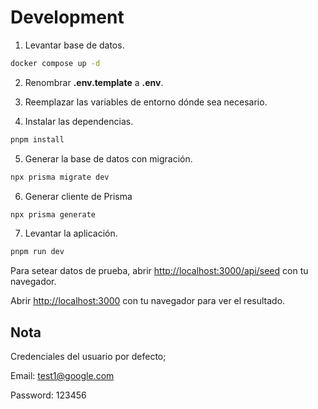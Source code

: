 # Development

1. Levantar base de datos.

```bash
docker compose up -d
```

2. Renombrar **.env.template** a **.env**.

3. Reemplazar las variables de entorno dónde sea necesario.

4. Instalar las dependencias.

```bash
pnpm install
```

5. Generar la base de datos con migración.

```bash
npx prisma migrate dev
```

6. Generar cliente de Prisma

```bash
npx prisma generate
```

7. Levantar la aplicación.

```bash
pnpm run dev
```

Para setear datos de prueba, abrir [http://localhost:3000/api/seed](http://localhost:3000/api/seed) con tu navegador.

Abrir [http://localhost:3000](http://localhost:3000) con tu navegador para ver el resultado.

## Nota

Credenciales del usuario por defecto;

Email: <test1@google.com>

Password: 123456
